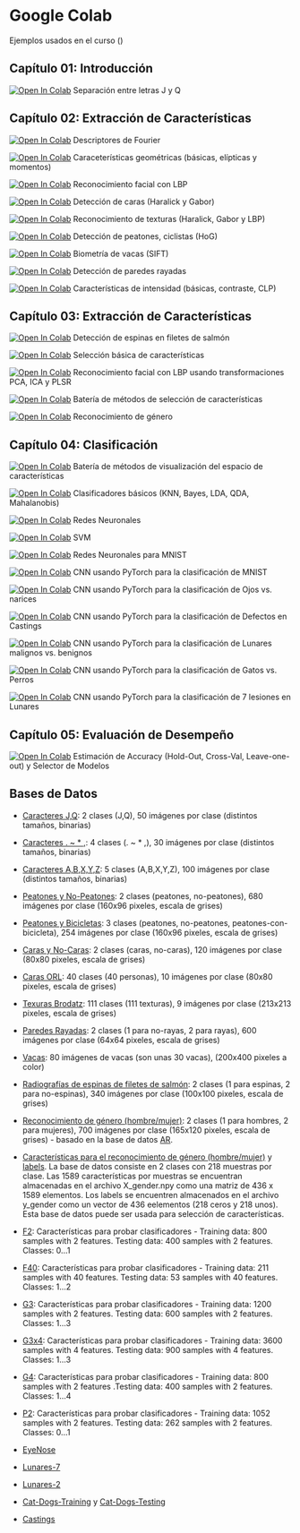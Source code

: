 # Google Colab

Ejemplos usados en el curso ()

## Capítulo 01: Introducción

[![Open In Colab](https://colab.research.google.com/assets/colab-badge.svg)](https://drive.google.com/file/d/19pHFZFgxVVbKChlekecGvvmD7O9Dcscy) 
Separación entre letras J y Q 


## Capítulo 02: Extracción de Características

[![Open In Colab](https://colab.research.google.com/assets/colab-badge.svg)](https://drive.google.com/file/d/1ZOumR0CtHiBc1Lgk76Qk4VJ0KbU9-eCr) 
Descriptores de Fourier 

[![Open In Colab](https://colab.research.google.com/assets/colab-badge.svg)](https://drive.google.com/file/d/16yJ8HrhXU0bGcvEMyzTPiuBwf8XLjR5J) 
Caraceterísticas geométricas (básicas, elípticas y momentos)

[![Open In Colab](https://colab.research.google.com/assets/colab-badge.svg)](https://drive.google.com/file/d/1c_nkg3cLXngsJwdAfd-ZJkWn09VbWiT9) 
Reconocimiento facial con LBP

[![Open In Colab](https://colab.research.google.com/assets/colab-badge.svg)](https://drive.google.com/file/d/1Xwr4fcZ4JtaDWVQYSFMW2aqxfV36zCwo/view) 
Detección de caras (Haralick y Gabor) 

[![Open In Colab](https://colab.research.google.com/assets/colab-badge.svg)](https://colab.research.google.com/drive/1i8Wn5KlNGPKcKKEtyjBiHoOChx7aF-rS?usp=sharing) 
Reconocimiento de texturas (Haralick, Gabor y LBP)

[![Open In Colab](https://colab.research.google.com/assets/colab-badge.svg)](https://drive.google.com/file/d/1pc-eyku_hEFuwL0jAUuuq2_frMxfWVk2) 
Detección de peatones, ciclistas (HoG)

[![Open In Colab](https://colab.research.google.com/assets/colab-badge.svg)](https://colab.research.google.com/drive/1BZS9v6hCeIk2_wO5FRrkE0Mq_xI6LNXm?usp=sharing) 
Biometría de vacas (SIFT)

[![Open In Colab](https://colab.research.google.com/assets/colab-badge.svg)](https://colab.research.google.com/drive/1zncqmmO6EMQDDsMytQyyXY0pvbwgpcE0?usp=sharing) 
Detección de paredes rayadas

[![Open In Colab](https://colab.research.google.com/assets/colab-badge.svg)](https://colab.research.google.com/drive/1PrBuK3vniTbpuKKdoCUrAqBYBhFI7T0r?usp=sharing) 
Características de intensidad (básicas, contraste, CLP)


## Capítulo 03: Extracción de Características

[![Open In Colab](https://colab.research.google.com/assets/colab-badge.svg)](https://colab.research.google.com/drive/17bK4EcmdGLGhPg4vKUpuo8GiiwQXfmo_?usp=sharing) 
Detección de espinas en filetes de salmón

[![Open In Colab](https://colab.research.google.com/assets/colab-badge.svg)](https://colab.research.google.com/drive/14bwzAfN3QVSPGNKjLvrhr7zl02SkRu08?usp=sharing) 
Selección básica de características

[![Open In Colab](https://colab.research.google.com/assets/colab-badge.svg)](https://colab.research.google.com/drive/1mDEA1AejzUWvdxpNejPR_5IkacRcDRpr?usp=sharing) Reconocimiento facial con LBP usando transformaciones 
PCA, ICA y PLSR

[![Open In Colab](https://colab.research.google.com/assets/colab-badge.svg)](https://colab.research.google.com/drive/1rwCjhI5ZA1tvZdZQYFQfTW0904hEy-wd?usp=sharing) 
Batería de métodos de selección de características

[![Open In Colab](https://colab.research.google.com/assets/colab-badge.svg)](https://colab.research.google.com/drive/1uGbqy9WSAF3gIMRAZlwX9xcUGGkXGWhl?usp=sharing) 
Reconocimiento de género

## Capítulo 04: Clasificación

[![Open In Colab](https://colab.research.google.com/assets/colab-badge.svg)](https://colab.research.google.com/drive/1sIxne6r2Zgs2_icfdYgsk8SoGSVHC_3B?usp=sharing) 
Batería de métodos de visualización del espacio de características

[![Open In Colab](https://colab.research.google.com/assets/colab-badge.svg)](https://colab.research.google.com/drive/1WszMhd3cFOMfrG9S5m8DyQwr3T9EneaT?usp=sharing) 
Clasificadores básicos (KNN, Bayes, LDA, QDA, Mahalanobis)

[![Open In Colab](https://colab.research.google.com/assets/colab-badge.svg)](https://colab.research.google.com/drive/1_xE4tTQwtyiE_9zjLkEssJMYTGytgZZg?usp=sharing) 
Redes Neuronales

[![Open In Colab](https://colab.research.google.com/assets/colab-badge.svg)](https://colab.research.google.com/drive/1RNaQonOFa2gI0uAAIbmCAH1jaAXcTkP8?usp=sharing) 
SVM

[![Open In Colab](https://colab.research.google.com/assets/colab-badge.svg)](https://colab.research.google.com/drive/1R_w3An79QAD6GBsOSMMCKqNIpZAYLSDu?usp=sharing)
Redes Neuronales para MNIST

[![Open In Colab](https://colab.research.google.com/assets/colab-badge.svg)](https://colab.research.google.com/drive/1wjPVq_qEBUcji_xdL96xEPDc1S1ivvTY?usp=sharing)
CNN usando PyTorch para la clasificación de MNIST

[![Open In Colab](https://colab.research.google.com/assets/colab-badge.svg)](https://colab.research.google.com/drive/14I4sEnSZYYGrejdSWpuxFX0CLSv4oJtK?usp=sharing)
CNN usando PyTorch para la clasificación de Ojos vs. narices

[![Open In Colab](https://colab.research.google.com/assets/colab-badge.svg)](https://colab.research.google.com/drive/1OcZMT2CNOmxOyeOtNrfltD-7Q9P0DiOL?usp=sharing)
CNN usando PyTorch para la clasificación de Defectos en Castings

[![Open In Colab](https://colab.research.google.com/assets/colab-badge.svg)](https://colab.research.google.com/drive/1KsNoo7FubANMD4DGRrwxj0oGMRTlSpss?usp=sharing)
CNN usando PyTorch para la clasificación de Lunares malignos vs. benignos

[![Open In Colab](https://colab.research.google.com/assets/colab-badge.svg)](https://colab.research.google.com/drive/14I4sEnSZYYGrejdSWpuxFX0CLSv4oJtK?usp=sharing)
CNN usando PyTorch para la clasificación de Gatos vs. Perros

[![Open In Colab](https://colab.research.google.com/assets/colab-badge.svg)](https://colab.research.google.com/drive/1nxe41v2qmcTX-ofSt0hFy_-wYVLIdKs_?usp=sharing)
CNN usando PyTorch para la clasificación de 7 lesiones en Lunares

## Capítulo 05: Evaluación de Desempeño
[![Open In Colab](https://colab.research.google.com/assets/colab-badge.svg)](https://colab.research.google.com/drive/1dG1lnl72LVm6-THPh44TgcJBriIJSgeH?usp=sharing)
Estimación de Accuracy (Hold-Out, Cross-Val, Leave-one-out) y Selector de Modelos





## Bases de Datos

* [Caracteres J,Q](https://www.dropbox.com/s/0xtuulag67h2gp2/example.zip): 2 clases (J,Q), 50 imágenes por clase (distintos tamaños, binarias)

* [Caracteres . ~ * ,](https://www.dropbox.com/s/9erii15990yacmz/chars.zip): 4 clases (. ~ * ,), 30 imágenes por clase (distintos tamaños, binarias)

* [Caracteres A,B,X,Y,Z](https://www.dropbox.com/s/koye6ip2y06b51o/ABXYZ.zip): 5 clases (A,B,X,Y,Z), 100 imágenes por clase (distintos tamaños, binarias)

* [Peatones y No-Peatones](https://www.dropbox.com/s/zh2en25w9q3jaih/persons.zip): 2 clases (peatones, no-peatones), 680 imágenes por clase (160x96 pixeles, escala de grises)

* [Peatones y Bicicletas](https://www.dropbox.com/s/8414rxqvk608c4t/bikes.zip): 3 clases (peatones, no-peatones, peatones-con-bicicleta), 254 imágenes por clase (160x96 pixeles, escala de grises)

* [Caras y No-Caras](https://www.dropbox.com/s/bc96ooptx01pydl/facedetection.zip): 2 clases (caras, no-caras), 120 imágenes por clase (80x80 pixeles, escala de grises)

* [Caras ORL](https://www.dropbox.com/s/utna2z7oqqn6jz2/ORL.zip): 40 clases (40 personas), 10 imágenes por clase (80x80 pixeles, escala de grises)

* [Texuras Brodatz](https://www.dropbox.com/s/pami9abpbfoyfsm/textures.zip): 111 clases (111 texturas), 9 imágenes por clase (213x213 pixeles, escala de grises)

* [Paredes Rayadas](https://www.dropbox.com/s/08nu4a4mayk7kj2/rayas.zip): 2 clases (1 para no-rayas, 2 para rayas), 600 imágenes por clase (64x64 pixeles, escala de grises)

* [Vacas](https://www.dropbox.com/s/llw8sy4llylhg2q/cows.zip): 80 imágenes de vacas (son unas 30 vacas), (200x400 pixeles a color)

* [Radiografías de espinas de filetes de salmón](https://www.dropbox.com/s/7d9y6kllguegk77/fishbones.zip): 2 clases (1 para espinas, 2 para no-espinas), 340 imágenes por clase (100x100 pixeles, escala de grises)

* [Reconocimiento de género (hombre/mujer)](https://www.dropbox.com/s/1xajq6knp1mm34h/argender.zip): 2 clases (1 para hombres, 2 para mujeres), 700 imágenes por clase (165x120 pixeles, escala de grises) - basado en la base de datos [AR](http://www2.ece.ohio-state.edu/~aleix/ARdatabase.html).

* [Características para el reconocimiento de género (hombre/mujer)](https://www.dropbox.com/s/iozz2yw1vt63ly3/X_gender.npy) y [labels](https://www.dropbox.com/s/6458s78hu8covw1/y_gender.npy). La base de datos consiste en 2 clases con 218 muestras por clase. Las 1589 características por muestras se encuentran almacenadas en el archivo X_gender.npy como una matriz de 436 x 1589 elementos. Los labels se encuentren almacenados en el archivo y_gender como un vector de 436 eelementos (218 ceros y 218 unos). Esta base de datos puede ser usada para selección de características.

* [F2](https://www.dropbox.com/s/47a4uvq7fh0os01/F2.zip): Características para probar clasificadores - Training data: 800 samples with 2 features. Testing data: 400 samples with 2 features. Classes: 0...1

* [F40](https://www.dropbox.com/s/yludnxvcpbm8tb5/F40.zip): Características para probar clasificadores - Training data: 211 samples with 40 features. Testing data: 53 samples with 40 features. Classes: 1...2


* [G3](https://www.dropbox.com/s/hcpn1gep6dsqjjx/G3.zip): Características para probar clasificadores - Training data: 1200 samples with 2 features. Testing data: 600 samples with 2 features. Classes: 1...3

* [G3x4](https://www.dropbox.com/s/a6hfqqyko9vo6sr/G3x4.zip): Características para probar clasificadores - Training data: 3600 samples with 4 features. Testing data: 900 samples with 4 features. Classes: 1...3

* [G4](https://www.dropbox.com/s/fegv6stfz3tqkxy/G4.zip): Características para probar clasificadores - Training data: 800 samples with 2 features .Testing data: 400 samples with 2 features. Classes: 1...4


* [P2](https://www.dropbox.com/s/d3648jkq62vxm63/P2.zip): Características para probar clasificadores - Training data: 1052 samples with 2 features. Testing data: 262 samples with 2 features. Classes: 0...1

* [EyeNose](https://www.dropbox.com/s/vrrur8trlxi91p9/eyenose.zip)

* [Lunares-7](https://www.dropbox.com/s/q4ujw8539io02gt/exp4val.zip) 

* [Lunares-2](https://www.dropbox.com/s/opotsbuy0j47omm/exp0.zip)

* [Cat-Dogs-Training](https://www.dropbox.com/s/qsydgoqz5givt4s/training_set.zip) y [Cat-Dogs-Testing](https://www.dropbox.com/s/co88j47ju3kzigf/test_set.zip)

* [Castings](https://www.dropbox.com/s/ixv132vaagbp70q/castings_32x32.zip)





